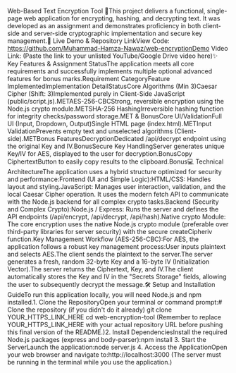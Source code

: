 Web-Based Text Encryption Tool 🔐This project delivers a functional, single-page web application for encrypting, hashing, and decrypting text. It was developed as an assignment and demonstrates proficiency in both client-side and server-side cryptographic implementation and secure key management.🚀 Live Demo & Repository LinkView Code: https://github.com/Muhammad-Hamza-Nawaz/web-encryptionDemo Video Link: (Paste the link to your unlisted YouTube/Google Drive video here)✨ Key Features & Assignment StatusThe application meets all core requirements and successfully implements multiple optional advanced features for bonus marks.Requirement CategoryFeature ImplementedImplementation DetailStatusCore Algorithms (Min 3)Caesar Cipher (Shift: 3)Implemented purely in Client-Side JavaScript (public/script.js).METAES-256-CBCStrong, reversible encryption using the Node.js crypto module.METSHA-256 HashingIrreversible hashing function for integrity checks/password storage.MET & BonusCore UI/ValidationFull UI (Input, Dropdown, Output)Single HTML page (index.html).METInput ValidationPrevents empty text and unselected algorithms (Client-side).METBonus FeaturesDecryptionDedicated /api/decrypt endpoint using the original Key and IV.BonusSecure Key HandlingServer generates unique Key/IV for AES, displayed to the user for decryption.BonusCopy CiphertextButton to easily copy results to the clipboard.Bonus💻 Technical ArchitectureThe application uses a hybrid structure optimized for security and performance:Frontend (UI and Simple Logic):HTML/CSS: Handles layout and styling.JavaScript: Manages user interaction, validation, and the local Caesar Cipher operation. It uses the modern fetch API to communicate with the Node.js backend for all complex crypto tasks.Backend (Security and Complex Crypto):Node.js / Express: Runs the server and defines the API endpoints (/api/encrypt, /api/decrypt, /api/hash).Native crypto Module: The core encryption uses the native Node.js crypto module (preferable over third-party libraries for server security) with the secure createCipheriv function.Key Management Workflow (AES-256-CBC):For AES, the application follows a robust key management process:User inputs plaintext and selects AES.The client sends the plaintext to the server.The server generates a fresh, random 32-byte Key and a 16-byte IV (Initialization Vector).The server returns the Ciphertext, Key, and IV.The client automatically stores the Key and IV in the "Secrets Storage" fields, allowing the user to subsequently decrypt the message.🛠️ Setup and Installation GuideTo run this application locally, you will need Node.js and npm installed.1. Clone the RepositoryOpen your terminal or command prompt:# Clone the repository (if you didn't do it already)
git clone YOUR_HTTPS_LINK_HERE
cd web-encryption-tool
(Remember to replace YOUR_HTTPS_LINK_HERE with your actual repository URL before pushing this final version of the README.)2. Install DependenciesInstall the required Node.js packages (express and body-parser):npm install
3. Start the ServerLaunch the application:node server.js
4. Access the ApplicationOpen your web browser and navigate to:http://localhost:3000
(The server must be running in the terminal while you use the application.)
